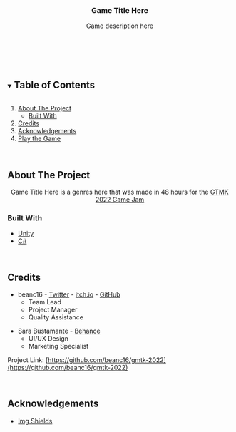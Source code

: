 <!-- PROJECT SHIELDS -->
<!--
*** I'm using markdown "reference style" links for readability.
*** Reference links are enclosed in brackets [ ] instead of parentheses ( ).
*** See the bottom of this document for the declaration of the reference variables
*** for contributors-url, forks-url, etc. This is an optional, concise syntax you may use.
*** https://www.markdownguide.org/basic-syntax/#reference-style-links
-->

<!-- PROJECT LOGO -->
<br />
<p align="center">
  <!--
  <a href="https://github.com/beanc16/gmtk-2022">
    <img src="./Assets/_/Sprites/Promotional/favicon.png" alt="Logo" width="80" height="80">
  </a>
  -->

  <h3 align="center">Game Title Here</h3>

  <p align="center">
    Game description here
    <br />
    <!--
    <a href="https://itch.io/jam/gmtk-2021/rate/1078608"><strong>Play the Game »</strong></a>
    -->
    <br />
    <br />
  </p>
</p>

<!-- GAMEPLAY GIF -->
<!--
<div align="center">
  <a href="https://github.com/beanc16/gmtk-2022">
    <img src="./Assets/_/Sprites/Promotional/Gameplay.gif" alt="Gameplay" width="75%">
  </a>
</div>
-->
<br />
<br />



<!-- TABLE OF CONTENTS -->
<details open="open">
  <summary><h2 style="display: inline-block">Table of Contents</h2></summary>
  <ol>
    <li>
      <a href="#about-the-project">About The Project</a>
      <ul>
        <li><a href="#built-with">Built With</a></li>
      </ul>
    </li>
    <li><a href="#credits">Credits</a></li>
    <li><a href="#acknowledgements">Acknowledgements</a></li>
    <li><a href="#play-the-game">Play the Game</a></li>
  </ol>
</details>

<br />



<!-- ABOUT THE PROJECT -->
## About The Project
<div align="center">
  <!-- cover image -->
  <!--
  <a href="https://github.com/beanc16/gmtk-2022">
    <img src="./Assets/_/Sprites/Promotional/Cover_Image.png" alt="Cover Image" width="75%">
  </a>
  -->
</div>

<p align="center">
  Game Title Here is a genres here that was made in 48 hours for the 
  <a href="https://itch.io/jam/gmtk-jam-2022">
    GTMK 2022 Game Jam
  </a>
</p>


### Built With

* [Unity](https://unity.com)
* [C#](https://docs.microsoft.com/en-us/dotnet/csharp)

<br />



<!-- CREDITS -->
## Credits

* beanc16 - [Twitter](https://twitter.com/shocking_shots) - [itch.io](https://shockingshots.itch.io) - [GitHub](https://github.com/beanc16)
  * Team Lead
  * Project Manager
  * Quality Assistance

<!--
* Kevin Jeong - [itch.io](https://kjeong0.itch.io)
  * Programming
  * Level Design

* Philip (Silevran) - [itch.io](https://silevran.itch.io)
  * Programming
  * Level Design
-->

* Sara Bustamante - [Behance](https://www.behance.net/sarambustama)
    * UI/UX Design
    * Marketing Specialist

<!--
* Jonathan Michiemo - [Twitter](https://twitter.com/JonaCapt)
  * Art
  * Animation

* Henry - [Instagram](https://www.instagram.com/ctrlaltpaint)
  * Art

* Chansu Music - [Soundcloud](https://soundcloud.com/not_chance)
  * Music

* Charles Kieswetter - [Twitter](https://twitter.com/charleswkeys)
  * SFX
-->



Project Link: [https://github.com/beanc16/gmtk-2022](https://github.com/beanc16/gmtk-2022)

<br />



<!-- ACKNOWLEDGEMENTS -->
## Acknowledgements

<!-- Add plugins and dependencies here -->
* [Img Shields](https://shields.io)

<br />



<!-- Play the Game -->
<!--
## [Play the Game](https://itch.io/jam/gmtk-2021/rate/1078608)
-->


<!-- MARKDOWN LINKS & IMAGES -->
<!-- https://www.markdownguide.org/basic-syntax/#reference-style-links -->

<!-- Custom -->
<!-- Add any custom links or images here -->

<!-- Default -->
[contributors-shield]: https://img.shields.io/github/contributors/github_username/repo.svg?style=for-the-badge
[contributors-url]: https://github.com/github_username/repo/graphs/contributors
[forks-shield]: https://img.shields.io/github/forks/github_username/repo.svg?style=for-the-badge
[forks-url]: https://github.com/github_username/repo/network/members
[stars-shield]: https://img.shields.io/github/stars/github_username/repo.svg?style=for-the-badge
[stars-url]: https://github.com/github_username/repo/stargazers
[issues-shield]: https://img.shields.io/github/issues/github_username/repo.svg?style=for-the-badge
[issues-url]: https://github.com/github_username/repo/issues
[license-shield]: https://img.shields.io/github/license/github_username/repo.svg?style=for-the-badge
[license-url]: https://github.com/github_username/repo/blob/master/LICENSE.txt
[linkedin-shield]: https://img.shields.io/badge/-LinkedIn-black.svg?style=for-the-badge&logo=linkedin&colorB=555
[linkedin-url]: https://linkedin.com/in/github_username
